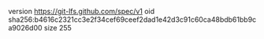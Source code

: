 version https://git-lfs.github.com/spec/v1
oid sha256:b4616c2321cc3e2f34cef69ceef2dad1e42d3c91c60ca48bdb61bb9ca9026d00
size 255
